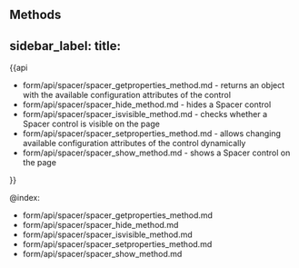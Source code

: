 Methods 
---
sidebar_label: 
title: 
---          

{{api

- form/api/spacer/spacer_getproperties_method.md - returns an object with the available configuration attributes of the control
- form/api/spacer/spacer_hide_method.md - hides a Spacer control
- form/api/spacer/spacer_isvisible_method.md - checks whether a Spacer control is visible on the page
- form/api/spacer/spacer_setproperties_method.md - allows changing available configuration attributes of the control dynamically
- form/api/spacer/spacer_show_method.md - shows a Spacer control on the page

}}
    
@index:
- form/api/spacer/spacer_getproperties_method.md
- form/api/spacer/spacer_hide_method.md
- form/api/spacer/spacer_isvisible_method.md
- form/api/spacer/spacer_setproperties_method.md
- form/api/spacer/spacer_show_method.md
